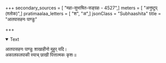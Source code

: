 +++
secondary_sources = [ "महा-सुभाषित-सङ्ग्रहः - 4527",]
meters = [ "अनुष्टुप् (श्लोक)",]
pratimaalaa_letters = [ "श", "अ",]
jsonClass = "Subhaashita"
title = "आतपासहनः पाण्डुः"

+++

<details open><summary>Text</summary>

आतपासहनः पाण्डुः शाखाहीनो मुहुर् यदि।  
अकालफलपाकी स्याच् छाखी पित्तात्मकः कृशः॥
</details>
